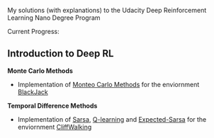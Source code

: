 My solutions (with explanations) to the Udacity Deep Reinforcement Learning Nano Degree Program

Current Progress:

Introduction to Deep RL
-----------------------

**Monte Carlo Methods**

- Implementation of [Monteo Carlo Methods](https://web.stanford.edu/class/psych209/Readings/SuttonBartoIPRLBook2ndEd.pdf#page=113) for the enviornment [BlackJack](https://github.com/openai/gym/blob/master/gym/envs/toy_text/blackjack.py)

**Temporal Difference Methods**

- Implementation of [Sarsa](https://web.stanford.edu/class/psych209/Readings/SuttonBartoIPRLBook2ndEd.pdf#page=154), [Q-learning](https://web.stanford.edu/class/psych209/Readings/SuttonBartoIPRLBook2ndEd.pdf#page=157) and [Expected-Sarsa](https://web.stanford.edu/class/psych209/Readings/SuttonBartoIPRLBook2ndEd.pdf#page=157)  for the enviornment [CliffWalking](https://github.com/openai/gym/blob/master/gym/envs/toy_text/cliffwalking.py)
